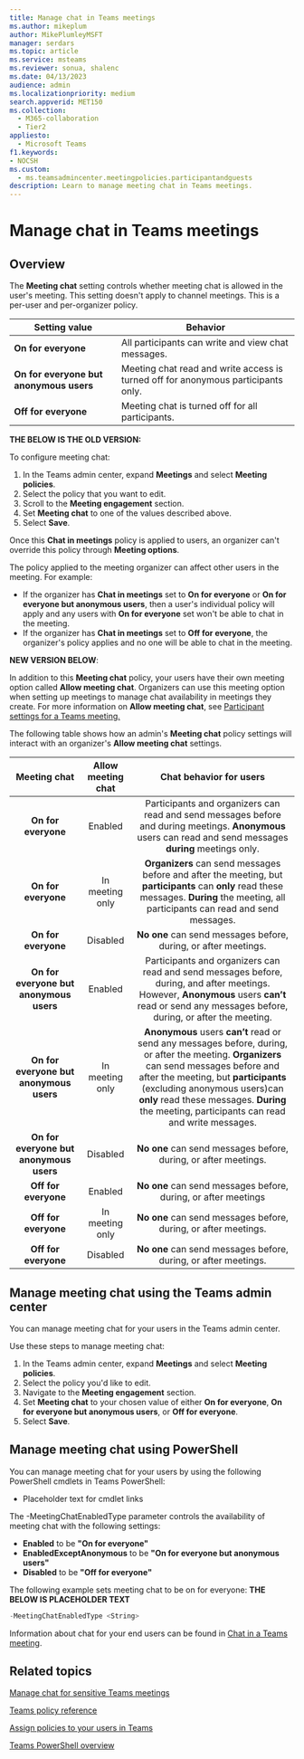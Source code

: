 ```yaml
--- 
title: Manage chat in Teams meetings
ms.author: mikeplum
author: MikePlumleyMSFT
manager: serdars
ms.topic: article
ms.service: msteams
ms.reviewer: sonua, shalenc
ms.date: 04/13/2023
audience: admin
ms.localizationpriority: medium
search.appverid: MET150
ms.collection: 
  - M365-collaboration
  - Tier2
appliesto: 
  - Microsoft Teams
f1.keywords:
- NOCSH
ms.custom: 
  - ms.teamsadmincenter.meetingpolicies.participantandguests
description: Learn to manage meeting chat in Teams meetings.
---
```


# Manage chat in Teams meetings

## Overview

The **Meeting chat** setting controls whether meeting chat is allowed in the user's meeting. This setting doesn't apply to channel meetings. This is a per-user and per-organizer policy.

|Setting value |Behavior  |
|---------|---------|
|**On for everyone**     | All participants can write and view chat messages. |
|**On for everyone but anonymous users**     | Meeting chat read and write access is turned off for anonymous participants only.  |
|**Off for everyone**     | Meeting chat is turned off for all participants.  |

**THE BELOW IS THE OLD VERSION:**

To configure meeting chat:

1. In the Teams admin center, expand **Meetings** and select **Meeting policies**.
1. Select the policy that you want to edit.
1. Scroll to the **Meeting engagement** section.
1. Set **Meeting chat** to one of the values described above.
1. Select **Save**.

Once this **Chat in meetings** policy is applied to users, an organizer can't override this policy through **Meeting options**.

The policy applied to the meeting organizer can affect other users in the meeting. For example:

- If the organizer has **Chat in meetings** set to **On for everyone** or **On for everyone but anonymous users**, then a user's individual policy will apply and any users with **On for everyone** set won't be able to chat in the meeting.
- If the organizer has **Chat in meetings** set to **Off for everyone**, the organizer's policy applies and no one will be able to chat in the meeting.


**NEW VERSION BELOW**:

In addition to this **Meeting chat** policy, your users have their own meeting option called **Allow meeting chat**. Organizers can use this meeting option when setting up meetings to manage chat availability in meetings they create. For more information on **Allow meeting chat**, see [Participant settings for a Teams meeting.](https://support.microsoft.com/office/participant-settings-for-a-teams-meeting-53261366-dbd5-45f9-aae9-a70e6354f88e)

The following table shows how an admin's **Meeting chat** policy settings will interact with an organizer's **Allow meeting chat** settings.

| Meeting chat | Allow meeting chat| Chat behavior for users|
|     :---:      |         :---:  |         :---:  |
| **On for everyone**   | Enabled | Participants and organizers can read and send messages before and during meetings. **Anonymous** users can read and send messages **during** meetings only.|
| **On for everyone**     | In meeting only | **Organizers** can send messages before and after the meeting, but **participants** can **only** read these messages. **During** the meeting, all participants can read and send messages.|
| **On for everyone**     | Disabled | **No one** can send messages before, during, or after meetings.|
| **On for everyone but anonymous users**   | Enabled | Participants and organizers can read and send messages before, during, and after meetings. However, **Anonymous** users **can’t** read or send any messages before, during, or after the meeting.|
| **On for everyone but anonymous users**     | In meeting only | **Anonymous** users **can’t** read or send any messages before, during, or after the meeting. **Organizers** can send messages before and after the meeting, but **participants** (excluding anonymous users)can **only** read these messages. **During** the meeting, participants can read and write messages.|
| **On for everyone but anonymous users**     | Disabled | **No one** can send messages before, during, or after meetings.|
| **Off for everyone**   | Enabled | **No one** can send messages before, during, or after meetings|
| **Off for everyone**     | In meeting only | **No one** can send messages before, during, or after meetings.|
| **Off for everyone**     | Disabled | **No one** can send messages before, during, or after meetings.|

## Manage meeting chat using the Teams admin center

You can manage meeting chat for your users in the Teams admin center.

Use these steps to manage meeting chat:

1. In the Teams admin center, expand **Meetings** and select **Meeting policies**.
1. Select the policy you'd like to edit.
1. Navigate to the **Meeting engagement** section.
1. Set **Meeting chat** to your chosen value of either  **On for everyone**, **On for everyone but anonymous users**, or  **Off for everyone**.
1. Select **Save**.

## Manage meeting chat using PowerShell

You can manage meeting chat for your users by using the following PowerShell cmdlets in Teams PowerShell:

- Placeholder text for cmdlet links

The -MeetingChatEnabledType parameter controls the availability of meeting chat with the following settings:

- **Enabled** to be **"On for everyone"**
- **EnabledExceptAnonymous** to be **"On for everyone but anonymous users"**
- **Disabled** to be **"Off for everyone"**

The following example sets meeting chat to be on for everyone:
**THE BELOW IS PLACEHOLDER TEXT**

```PowerShell
-MeetingChatEnabledType <String>
```


Information about chat for your end users can be found in [Chat in a Teams meeting](https://support.microsoft.com/office/64e2cb91-8a11-4781-94ea-fbb23f2b922f).

## Related topics

[Manage chat for sensitive Teams meetings](manage-chat-sensitive-meetings.md)

[Teams policy reference](settings-policies-reference.md)

[Assign policies to your users in Teams](policy-assignment-overview.md)

[Teams PowerShell overview](teams-powershell-overview.md)

